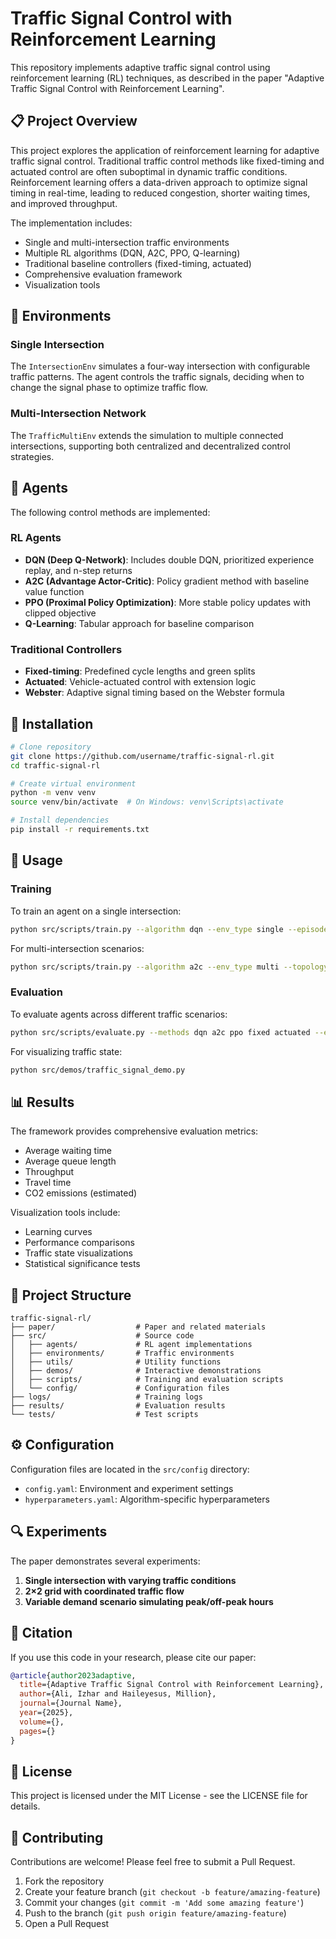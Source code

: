 # Traffic Signal Control with Reinforcement Learning

This repository implements adaptive traffic signal control using reinforcement learning (RL) techniques, as described in the paper "Adaptive Traffic Signal Control with Reinforcement Learning".

## 📋 Project Overview

This project explores the application of reinforcement learning for adaptive traffic signal control. Traditional traffic control methods like fixed-timing and actuated control are often suboptimal in dynamic traffic conditions. Reinforcement learning offers a data-driven approach to optimize signal timing in real-time, leading to reduced congestion, shorter waiting times, and improved throughput.

The implementation includes:

- Single and multi-intersection traffic environments
- Multiple RL algorithms (DQN, A2C, PPO, Q-learning)
- Traditional baseline controllers (fixed-timing, actuated)
- Comprehensive evaluation framework
- Visualization tools

## 🚦 Environments

### Single Intersection

The `IntersectionEnv` simulates a four-way intersection with configurable traffic patterns. The agent controls the traffic signals, deciding when to change the signal phase to optimize traffic flow.

### Multi-Intersection Network

The `TrafficMultiEnv` extends the simulation to multiple connected intersections, supporting both centralized and decentralized control strategies.

## 🤖 Agents

The following control methods are implemented:

### RL Agents

- **DQN (Deep Q-Network)**: Includes double DQN, prioritized experience replay, and n-step returns
- **A2C (Advantage Actor-Critic)**: Policy gradient method with baseline value function
- **PPO (Proximal Policy Optimization)**: More stable policy updates with clipped objective
- **Q-Learning**: Tabular approach for baseline comparison

### Traditional Controllers

- **Fixed-timing**: Predefined cycle lengths and green splits
- **Actuated**: Vehicle-actuated control with extension logic
- **Webster**: Adaptive signal timing based on the Webster formula

## 🔧 Installation

```bash
# Clone repository
git clone https://github.com/username/traffic-signal-rl.git
cd traffic-signal-rl

# Create virtual environment
python -m venv venv
source venv/bin/activate  # On Windows: venv\Scripts\activate

# Install dependencies
pip install -r requirements.txt
```

## 🚀 Usage

### Training

To train an agent on a single intersection:

```bash
python src/scripts/train.py --algorithm dqn --env_type single --episodes 500
```

For multi-intersection scenarios:

```bash
python src/scripts/train.py --algorithm a2c --env_type multi --topology 2x2_grid --control_mode decentralized
```

### Evaluation

To evaluate agents across different traffic scenarios:

```bash
python src/scripts/evaluate.py --methods dqn a2c ppo fixed actuated --env_type single --scenario normal
```

For visualizing traffic state:

```bash
python src/demos/traffic_signal_demo.py
```

## 📊 Results

The framework provides comprehensive evaluation metrics:

- Average waiting time
- Average queue length
- Throughput
- Travel time
- CO2 emissions (estimated)

Visualization tools include:

- Learning curves
- Performance comparisons
- Traffic state visualizations
- Statistical significance tests

## 📂 Project Structure

```
traffic-signal-rl/
├── paper/                  # Paper and related materials
├── src/                    # Source code
│   ├── agents/             # RL agent implementations
│   ├── environments/       # Traffic environments
│   ├── utils/              # Utility functions
│   ├── demos/              # Interactive demonstrations
│   ├── scripts/            # Training and evaluation scripts
│   └── config/             # Configuration files
├── logs/                   # Training logs
├── results/                # Evaluation results
└── tests/                  # Test scripts
```

## ⚙️ Configuration

Configuration files are located in the `src/config` directory:

- `config.yaml`: Environment and experiment settings
- `hyperparameters.yaml`: Algorithm-specific hyperparameters

## 🔍 Experiments

The paper demonstrates several experiments:

1. **Single intersection with varying traffic conditions**
2. **2×2 grid with coordinated traffic flow**
3. **Variable demand scenario simulating peak/off-peak hours**


## 📝 Citation

If you use this code in your research, please cite our paper:

```bibtex
@article{author2023adaptive,
  title={Adaptive Traffic Signal Control with Reinforcement Learning},
  author={Ali, Izhar and Haileyesus, Million},
  journal={Journal Name},
  year={2025},
  volume={},
  pages={}
}
```

## 📄 License

This project is licensed under the MIT License - see the LICENSE file for details.

## 🤝 Contributing

Contributions are welcome! Please feel free to submit a Pull Request.

1. Fork the repository
2. Create your feature branch (`git checkout -b feature/amazing-feature`)
3. Commit your changes (`git commit -m 'Add some amazing feature'`)
4. Push to the branch (`git push origin feature/amazing-feature`)
5. Open a Pull Request